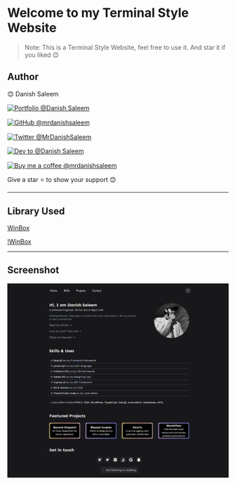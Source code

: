 # Welcome to my Terminal Style Website

> Note: This is a Terminal Style Website, feel free to use it. And star it if you liked 😊

## Author

😊 Danish Saleem

<div align="left">

<p><a href="https://mrdanishsaleem.vercel.app/"><img src="https://img.shields.io/badge/Portfolio-%23000000.svg?style=for-the-badge&logo=firefox&logoColor=#FF7139" alt="Portfolio @Danish Saleem" align="center" /></a></p>

<p><a href=""><img src="https://img.shields.io/badge/github-%23121011.svg?style=for-the-badge&logo=github&logoColor=white" alt="GitHub @mrdanishsaleem" align="center" /></a></p>

<p><a href="https://twitter.com/MrDanishSaleem/"><img src="https://img.shields.io/badge/MrDanishSaleem-%231DA1F2.svg?style=for-the-badge&logo=Twitter&logoColor=white" alt="Twitter @MrDanishSaleem" align="center" /></a></p>

<p><a href="https://www.dev.to/mrdanishsaleem/"><img src="https://img.shields.io/badge/dev.to-0A0A0A?style=for-the-badge&logo=dev.to&logoColor=white" alt="Dev to @Danish Saleem" align="center" /></a></p>

<p><a href="https://www.buymeacoffee.com/mrdanishsaleem"><img src="https://img.shields.io/badge/Buy%20Me%20a%20Coffee-ffdd00?style=for-the-badge&logo=buy-me-a-coffee&logoColor=black" alt="Buy me a coffee @mrdanishsaleem" align="center" /></a></p>

</div>

Give a star ⭐ to show your support 😊

---

## Library Used

[WinBox](https://github.com/nextapps-de/winbox)

[!WinBox](https://github.com/nextapps-de/winbox/blob/master/demo/winbox.png)

---

## Screenshot

![Portfolio](https://github.com/mrdanishsaleem/portfolio/blob/main/public/mrdanishsaleem.png)